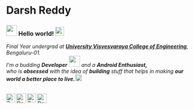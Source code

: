 # Darsh Reddy&nbsp;

### <img src="https://github.com/TheDudeThatCode/TheDudeThatCode/blob/master/Assets/Hi.gif" width="29px"> Hello world!&nbsp;<img src="https://github.com/TheDudeThatCode/TheDudeThatCode/blob/master/Assets/Earth.gif" width="24px">

<p>
  <em>
    Final Year undergrad at <a href="https://www.uvce.ac.in/"> <b>University Visvesvaraya College of Engineering</b></a>, Bengaluru-01. <br>
    I'm a budding <b>Developer</b> <img src="https://github.com/TheDudeThatCode/TheDudeThatCode/blob/master/Assets/Developer.gif" width="30px"> and a <b>Android Enthusiast,</b>&nbsp;<br>who is <b>obsessed</b>
    with the idea of <b>building</b> stuff that helps in making <b>our world a better place to live.</b><img src="https://github.com/TheDudeThatCode/TheDudeThatCode/blob/master/Assets/Rocket.gif" width="18px">
  </em>  
</p>
<br>

  <a href="https://in.linkedin.com/in/DarshReddy">
    <img align="left" alt="Darsh Reddy | Linkedin" width="24px" src="https://github.com/TheDudeThatCode/TheDudeThatCode/blob/master/Assets/Linkedin.svg" />
  </a>
  <a href="https://twitter.com/darsh__reddy">
    <img align="left" alt="Darsh Reddy | Twitter" width="26px" src="https://github.com/TheDudeThatCode/TheDudeThatCode/blob/master/Assets/Twitter.svg" />
  </a>
  <a href="https://www.instagram.com/eddy__shan">
    <img align="left" alt="Darsh Reddy | Instagram" width="24px" src="https://github.com/TheDudeThatCode/TheDudeThatCode/blob/master/Assets/Instagram.svg" />
  </a>
  <a href="mailto:darshreddy14@gmail.com">
    <img align="left" alt="Darsh Reddy | Gmail" width="26px" src="https://github.com/TheDudeThatCode/TheDudeThatCode/blob/master/Assets/Gmail.svg" />
  </a>

<br><br><br><br>
